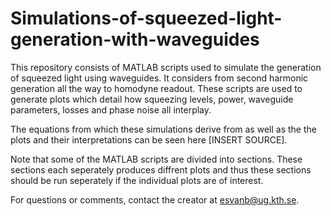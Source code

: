 # Simulations-of-squeezed-light-generation-with-waveguides

This repository consists of MATLAB scripts used to simulate the generation of squeezed light using waveguides. It considers from second harmonic generation all the way to homodyne readout. These scripts are used to generate plots which detail how squeezing levels, power, waveguide parameters, losses and phase noise all interplay. 

The equations from which these simulations derive from as well as the the plots and their interpretations can be seen here [INSERT SOURCE].

Note that some of the MATLAB scripts are divided into sections. These sections each seperately produces diffrent plots and thus these sections should be run seperately if the individual plots are of interest. 

For questions or comments, contact the creator at esvanb@ug.kth.se. 
